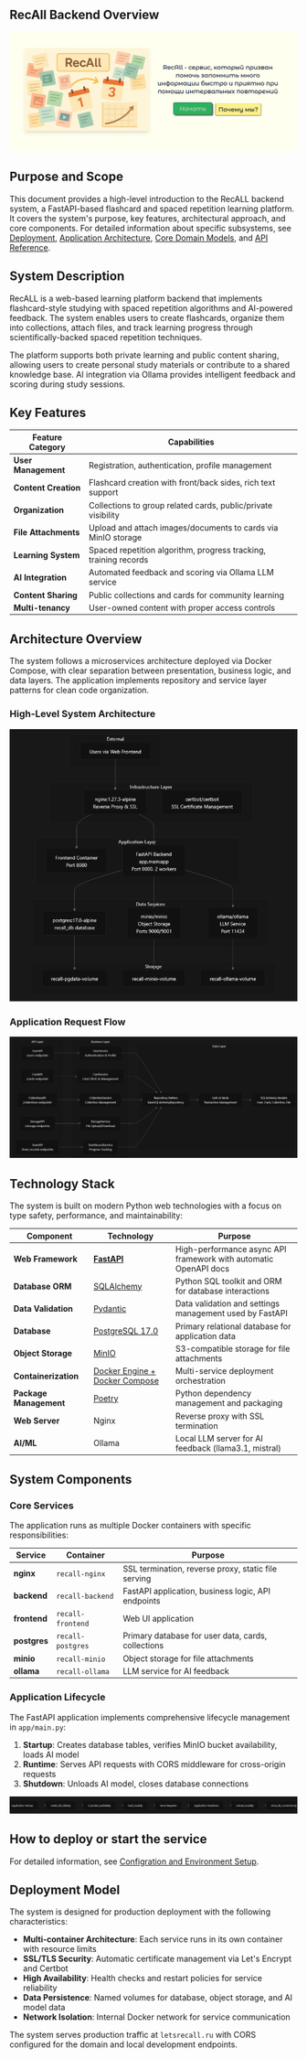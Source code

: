 ## RecAll Backend Overview

![](docs/.source/img_11.png)

## Purpose and Scope

This document provides a high-level introduction to the RecALL backend system, a FastAPI-based flashcard and spaced repetition learning platform. It covers the system's purpose, key features, architectural approach, and core components. For detailed information about specific subsystems, see [Deployment](docs/configuration-environment-setup.md), [Application Architecture](docs/architecture.md), [Core Domain Models](docs/core-domain-models.md), and [API Reference](docs/api-reference.md).

## System Description

RecALL is a web-based learning platform backend that implements flashcard-style studying with spaced repetition algorithms and AI-powered feedback. The system enables users to create flashcards, organize them into collections, attach files, and track learning progress through scientifically-backed spaced repetition techniques.

The platform supports both private learning and public content sharing, allowing users to create personal study materials or contribute to a shared knowledge base. AI integration via Ollama provides intelligent feedback and scoring during study sessions.

## Key Features

| Feature Category | Capabilities |
| --- | --- |
| **User Management** | Registration, authentication, profile management |
| **Content Creation** | Flashcard creation with front/back sides, rich text support |
| **Organization** | Collections to group related cards, public/private visibility |
| **File Attachments** | Upload and attach images/documents to cards via MinIO storage |
| **Learning System** | Spaced repetition algorithm, progress tracking, training records |
| **AI Integration** | Automated feedback and scoring via Ollama LLM service |
| **Content Sharing** | Public collections and cards for community learning |
| **Multi-tenancy** | User-owned content with proper access controls |

## Architecture Overview

The system follows a microservices architecture deployed via Docker Compose, with clear separation between presentation, business logic, and data layers. The application implements repository and service layer patterns for clean code organization.

### High-Level System Architecture

![](docs/.source/img.png)

### Application Request Flow

![](docs/.source/img_1.png)

## Technology Stack

The system is built on modern Python web technologies with a focus on type safety, performance, and maintainability:

| Component | Technology | Purpose |
| --- | --- | --- |
| **Web Framework** | [**FastAPI**](https://fastapi.tiangolo.com) | High-performance async API framework with automatic OpenAPI docs |
| **Database ORM** | [SQLAlchemy](https://https://www.sqlalchemy.org/) | Python SQL toolkit and ORM for database interactions |
| **Data Validation** | [Pydantic](https://docs.pydantic.dev) | Data validation and settings management used by FastAPI |
| **Database** | [PostgreSQL 17.0](https://www.postgresql.org) | Primary relational database for application data |
| **Object Storage** | [MinIO](https://min.io/docs/minio/linux/operations/installation.html) | S3-compatible storage for file attachments |
| **Containerization** | [Docker Engine + Docker Compose](https://docs.docker.com/engine/install/) | Multi-service deployment orchestration |
| **Package Management** | [Poetry](https://python-poetry.org/docs/#installation) | Python dependency management and packaging |
| **Web Server** | Nginx | Reverse proxy with SSL termination |
| **AI/ML** | Ollama | Local LLM server for AI feedback (llama3.1, mistral) |

## System Components

### Core Services

The application runs as multiple Docker containers with specific responsibilities:

| Service | Container | Purpose |
| --- | --- | --- |
| **nginx** | `recall-nginx` | SSL termination, reverse proxy, static file serving |
| **backend** | `recall-backend` | FastAPI application, business logic, API endpoints |
| **frontend** | `recall-frontend` | Web UI application |
| **postgres** | `recall-postgres` | Primary database for user data, cards, collections |
| **minio** | `recall-minio` | Object storage for file attachments |
| **ollama** | `recall-ollama` | LLM service for AI feedback |

### Application Lifecycle

The FastAPI application implements comprehensive lifecycle management in `app/main.py`:

1.  **Startup**: Creates database tables, verifies MinIO bucket availability, loads AI model
2.  **Runtime**: Serves API requests with CORS middleware for cross-origin requests
3.  **Shutdown**: Unloads AI model, closes database connections

![](docs/.source/img_2.png)

## How to deploy or start the service

For detailed information, see [Configration and Environment Setup](docs/configuration-environment-setup.md).

## Deployment Model

The system is designed for production deployment with the following characteristics:

-   **Multi-container Architecture**: Each service runs in its own container with resource limits
-   **SSL/TLS Security**: Automatic certificate management via Let's Encrypt and Certbot
-   **High Availability**: Health checks and restart policies for service reliability
-   **Data Persistence**: Named volumes for database, object storage, and AI model data
-   **Network Isolation**: Internal Docker network for service communication

The system serves production traffic at `letsrecall.ru` with CORS configured for the domain and local development endpoints.
